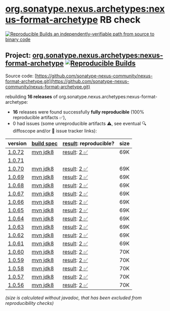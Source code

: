 [org.sonatype.nexus.archetypes:nexus-format-archetype](https://central.sonatype.com/artifact/org.sonatype.nexus.archetypes/nexus-format-archetype/versions) RB check
=======

[![Reproducible Builds](https://reproducible-builds.org/images/logos/rb.svg) an independently-verifiable path from source to binary code](https://reproducible-builds.org/)

## Project: [org.sonatype.nexus.archetypes:nexus-format-archetype](https://central.sonatype.com/artifact/org.sonatype.nexus.archetypes/nexus-format-archetype/versions) [![Reproducible Builds](https://img.shields.io/endpoint?url=https://raw.githubusercontent.com/jvm-repo-rebuild/reproducible-central/master/content/org/sonatype/nexus/archetypes/nexus-format-archetype/badge.json)](https://github.com/jvm-repo-rebuild/reproducible-central/blob/master/content/org/sonatype/nexus/archetypes/nexus-format-archetype/README.md)

Source code: [https://github.com/sonatype-nexus-community/nexus-format-archetype.git](https://github.com/sonatype-nexus-community/nexus-format-archetype.git)

rebuilding **16 releases** of org.sonatype.nexus.archetypes:nexus-format-archetype:
- **16** releases were found successfully **fully reproducible** (100% reproducible artifacts :white_check_mark:),
- 0 had issues (some unreproducible artifacts :warning:, see eventual :mag: diffoscope and/or :memo: issue tracker links):

| version | [build spec](/BUILDSPEC.md) | [result](https://reproducible-builds.org/docs/jvm/): reproducible? | size |
| -- | --------- | ------ | -- |
| [1.0.72](https://central.sonatype.com/artifact/org.sonatype.nexus.archetypes/nexus-format-archetype/1.0.72/pom) | [mvn jdk8](nexus-format-archetype-1.0.72.buildspec) | [result](nexus-format-archetype-1.0.72.buildinfo): [2 :white_check_mark: ](nexus-format-archetype-1.0.72.buildcompare) | 69K |
| [1.0.71](https://central.sonatype.com/artifact/org.sonatype.nexus.archetypes/nexus-format-archetype/1.0.71/pom) | | | |
| [1.0.70](https://central.sonatype.com/artifact/org.sonatype.nexus.archetypes/nexus-format-archetype/1.0.70/pom) | [mvn jdk8](nexus-format-archetype-1.0.70.buildspec) | [result](nexus-format-archetype-1.0.70.buildinfo): [2 :white_check_mark: ](nexus-format-archetype-1.0.70.buildcompare) | 69K |
| [1.0.69](https://central.sonatype.com/artifact/org.sonatype.nexus.archetypes/nexus-format-archetype/1.0.69/pom) | [mvn jdk8](nexus-format-archetype-1.0.69.buildspec) | [result](nexus-format-archetype-1.0.69.buildinfo): [2 :white_check_mark: ](nexus-format-archetype-1.0.69.buildcompare) | 69K |
| [1.0.68](https://central.sonatype.com/artifact/org.sonatype.nexus.archetypes/nexus-format-archetype/1.0.68/pom) | [mvn jdk8](nexus-format-archetype-1.0.68.buildspec) | [result](nexus-format-archetype-1.0.68.buildinfo): [2 :white_check_mark: ](nexus-format-archetype-1.0.68.buildcompare) | 69K |
| [1.0.67](https://central.sonatype.com/artifact/org.sonatype.nexus.archetypes/nexus-format-archetype/1.0.67/pom) | [mvn jdk8](nexus-format-archetype-1.0.67.buildspec) | [result](nexus-format-archetype-1.0.67.buildinfo): [2 :white_check_mark: ](nexus-format-archetype-1.0.67.buildcompare) | 69K |
| [1.0.66](https://central.sonatype.com/artifact/org.sonatype.nexus.archetypes/nexus-format-archetype/1.0.66/pom) | [mvn jdk8](nexus-format-archetype-1.0.66.buildspec) | [result](nexus-format-archetype-1.0.66.buildinfo): [2 :white_check_mark: ](nexus-format-archetype-1.0.66.buildcompare) | 69K |
| [1.0.65](https://central.sonatype.com/artifact/org.sonatype.nexus.archetypes/nexus-format-archetype/1.0.65/pom) | [mvn jdk8](nexus-format-archetype-1.0.65.buildspec) | [result](nexus-format-archetype-1.0.65.buildinfo): [2 :white_check_mark: ](nexus-format-archetype-1.0.65.buildcompare) | 69K |
| [1.0.64](https://central.sonatype.com/artifact/org.sonatype.nexus.archetypes/nexus-format-archetype/1.0.64/pom) | [mvn jdk8](nexus-format-archetype-1.0.64.buildspec) | [result](nexus-format-archetype-1.0.64.buildinfo): [2 :white_check_mark: ](nexus-format-archetype-1.0.64.buildcompare) | 69K |
| [1.0.63](https://central.sonatype.com/artifact/org.sonatype.nexus.archetypes/nexus-format-archetype/1.0.63/pom) | [mvn jdk8](nexus-format-archetype-1.0.63.buildspec) | [result](nexus-format-archetype-1.0.63.buildinfo): [2 :white_check_mark: ](nexus-format-archetype-1.0.63.buildcompare) | 69K |
| [1.0.62](https://central.sonatype.com/artifact/org.sonatype.nexus.archetypes/nexus-format-archetype/1.0.62/pom) | [mvn jdk8](nexus-format-archetype-1.0.62.buildspec) | [result](nexus-format-archetype-1.0.62.buildinfo): [2 :white_check_mark: ](nexus-format-archetype-1.0.62.buildcompare) | 69K |
| [1.0.61](https://central.sonatype.com/artifact/org.sonatype.nexus.archetypes/nexus-format-archetype/1.0.61/pom) | [mvn jdk8](nexus-format-archetype-1.0.61.buildspec) | [result](nexus-format-archetype-1.0.61.buildinfo): [2 :white_check_mark: ](nexus-format-archetype-1.0.61.buildcompare) | 69K |
| [1.0.60](https://central.sonatype.com/artifact/org.sonatype.nexus.archetypes/nexus-format-archetype/1.0.60/pom) | [mvn jdk8](nexus-format-archetype-1.0.60.buildspec) | [result](nexus-format-archetype-1.0.60.buildinfo): [2 :white_check_mark: ](nexus-format-archetype-1.0.60.buildcompare) | 70K |
| [1.0.59](https://central.sonatype.com/artifact/org.sonatype.nexus.archetypes/nexus-format-archetype/1.0.59/pom) | [mvn jdk8](nexus-format-archetype-1.0.59.buildspec) | [result](nexus-format-archetype-1.0.59.buildinfo): [2 :white_check_mark: ](nexus-format-archetype-1.0.59.buildcompare) | 70K |
| [1.0.58](https://central.sonatype.com/artifact/org.sonatype.nexus.archetypes/nexus-format-archetype/1.0.58/pom) | [mvn jdk8](nexus-format-archetype-1.0.58.buildspec) | [result](nexus-format-archetype-1.0.58.buildinfo): [2 :white_check_mark: ](nexus-format-archetype-1.0.58.buildcompare) | 70K |
| [1.0.57](https://central.sonatype.com/artifact/org.sonatype.nexus.archetypes/nexus-format-archetype/1.0.57/pom) | [mvn jdk8](nexus-format-archetype-1.0.57.buildspec) | [result](nexus-format-archetype-1.0.57.buildinfo): [2 :white_check_mark: ](nexus-format-archetype-1.0.57.buildcompare) | 70K |
| [1.0.56](https://central.sonatype.com/artifact/org.sonatype.nexus.archetypes/nexus-format-archetype/1.0.56/pom) | [mvn jdk8](nexus-format-archetype-1.0.56.buildspec) | [result](nexus-format-archetype-1.0.56.buildinfo): [2 :white_check_mark: ](nexus-format-archetype-1.0.56.buildcompare) | 70K |

<i>(size is calculated without javadoc, that has been excluded from reproducibility checks)</i>
